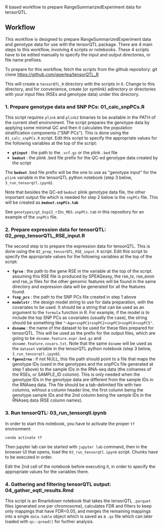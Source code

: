 R based workflow to prepare RangeSummarizedExperiment data for tensorQTL.

## Workflow

This workflow is designed to prepare RangeSummarizedExperiment data and genotype data for use with the tensorQTL package. There are 4 main steps to this workflow, involving 4 scripts or notebooks. These 4 scripts have to be edited manually to specify the input and output directories, or file name prefixes.

To prepare for this workflow, fetch the scripts from the github repository: git clone <https://github.com/gpertea/tensorQTL_R>

This will create a `tensorQTL_R` directory with the scripts in it. Change to this directory, and for convenience, create (or symlink) adirectory or directories with your input files (RSEs and genotype data) under this directory.

### 1. Prepare genotype data and SNP PCs: 01_calc_snpPCs.R

This script requires `plink` and `plink2` binaries to be available in the PATH of the current shell environment. The script prepares the genotype data by applying some minimal QC and then it calculates the population stratification components ("SNP PCs"). This is done using the `01_calc_snpPCs.R` script. Edit this script to specify the appropriate values for the following variables at the top of the script:

-   **`gtinput`** : the path to the `.vcf.gz` or the plink `.bed` file
-   **`bedout`** : the plink .bed file prefix for the QC-ed genotype data created by the script

The **`bedout`** .bed file prefix will be the one to use as "genotype input" for the `plink` variable in the tensorQTL python notebook (step 3 below, `3_run_tensorqtl.ipynb`).

Note that besides the QC-ed `bedout` plink genotype data file, the other important output file which is needed for step 2 below is the `snpPCs` file. This will be created as ***`bedout`*****`.snpPCs.tab`**

See `genotypes/gt_bsp12_rIDs_MDS.snpPCs.tab` in this repository for an example of the `snpPCs` file.


### 2. Prepare expression data for tensorQTL: 02_prep_tensorQTL_RSE_input.R

The second step is to prepare the expression data for tensorQTL. This is done using the `02_prep_tensorQTL_RSE_input.R` script. Edit this script to specify the appropriate values for the following variables at the top of the script:

-   **`fgrse`** : the path to the gene RSE in the variable at the top of the script. assuming this RSE file is produced by SPEAQeasy, the rse_tx, rse_exon and rse_jx files for the other genomic features will be found in the same directory and expression data will be generated for all the features found.
-   **`fsnp_pcs`** : the path to the SNP PCs file created in step 1 above
-   **`modelstr`** : the design model string to use for data preparation, with the covariates to be used. It should be a string that can be used as an argument to the `formula` function in R. For example, if the model is to include the top SNP PCs as covariates (usually the case), the string should be something like `"~Age+snpPC1+snpPC2+snpPC3+snpPC4+snpPC5"`.
-   **`dsname`** : the name of the dataset to be used for these files prepared for tensorQTL. This will be used as the prefix for the output files, which are going to be *`dsname`*`.feature.expr.bed.gz` and *`dsname`*`.feature.covars.txt`. Note that the same `dsname` will be used as the `dataset` variable in the tensorQTL python notebook (step 3 below, `3_run_tensorqtl.ipynb`).
-   **`fgeno2rna`** : if not NULL, this file path should point to a file that maps the genotype IDs (used in the genotypes and the snpPCs file generated at step 1 above) to the sample IDs in the RNA-seq data (the colnames of the RSEs, or SAMPLE_ID column). This is only needed when the genotype IDs in the genotype data are different from the sample IDs in the RNAseq data. The file should be a tab-delimited file with two columns, without a column header line, the first column being the genotype sample IDs and the 2nd column being the sample IDs in the RNAseq data (RSE column names).

### 3. Run tensorQTL: 03_run_tensorqtl.ipynb

In order to start this notebook, you have to activate the proper `tf` environment:

`conda activate tf`

Then jupyter lab can be started with `jupyter lab` command, then in the browser UI that opens, load the `03_run_tensorqtl.ipynb` script. Chunks have to be executed in order. 

Edit the 2nd cell of the notebook before executing it, in order to specify the appropriate values for the variables there. 


### 4. Gathering and filtering tensorQTL output: 04_gather_eqtl_results.Rmd

This script is an Rmarkdown notebook that takes the tensorQTL `.parquet` files (generated one per chromosome), calculates FDR and filters to keep only mappings that have FDR\<0.05, and merges the remaining mappings into a single `data.table` object which is saved as a `.qs` file which can later loaded with `qs::qread()` for further analysis.
